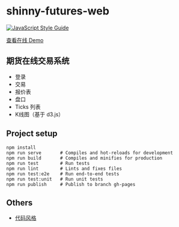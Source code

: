 # shinny-futures-web

[![JavaScript Style Guide](https://img.shields.io/badge/code_style-standard-brightgreen.svg)](https://standardjs.com)

[查看在线 Demo](https://elizabethma.github.io/shinny-futures-web/)

## 期货在线交易系统

* 登录
* 交易
* 报价表
* 盘口
* Ticks 列表
* K线图（基于 d3.js）

## Project setup
```
npm install
npm run serve       # Compiles and hot-reloads for development
npm run build       # Compiles and minifies for production
npm run test        # Run tests
npm run lint        # Lints and fixes files
npm run test:e2e    # Run end-to-end tests
npm run test:unit   # Run unit tests
npm run publish     # Publish to branch gh-pages
```

## Others

+ [代码风格](https://github.com/standard/standard/blob/master/docs/README-zhcn.md)
